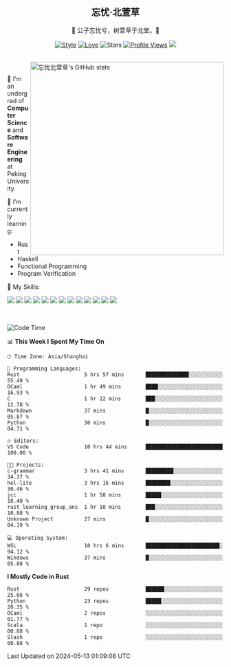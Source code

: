 <div align="center">

## 忘忧·北萱草
  
🌟 公子忘忧兮，树萱草于北堂。🌟 

[![Style](https://img.shields.io/badge/Style-%E5%BF%98%E5%BF%A7%E5%8C%97%E8%90%B1%E8%8D%89-8e48ff)](https://github.com/Wybxc)
[![Love](https://img.shields.io/badge/Love-100%25!-ff69b4)](https://monthly.wybxc.cc)
![Stars](https://img.shields.io/github/stars/Wybxc?affiliations=OWNER%2CCOLLABORATOR&label=Stars)
[![Profile Views](https://komarev.com/ghpvc/?username=Wybxc&color=green)](https://github.com/Wybxc)
![](https://hit.yhype.me/github/profile?user_id=25005856)

</div>

<br/>

<a href="https://github.com/Wybxc/Wybxc">
<img align="right" width="450px" src="https://github.com/Wybxc/metrics/raw/main/merged-stats.svg" alt="忘忧北萱草's GitHub stats" />
</a>

<br />

🏫 I'm an undergrad of **Computer Science** and **Software Engineering** at Peking University.

🌱 I’m currently learning: 
  - Rust
  - Haskell
  - Functional Programming
  - Program Verification

🌟 My Skills:

![](https://img.shields.io/badge/-Python-3e74a2?style=flat-square&logo=Python&logoColor=fff)
![](https://img.shields.io/badge/-TypeScript-3178C6?style=flat-square&logo=TypeScript&logoColor=fff)
![](https://img.shields.io/badge/-Rust-9a7b63?style=flat-square&logo=Rust&logoColor=fff)
![](https://img.shields.io/badge/-C++-ae3a62?style=flat-square&logo=cplusplus&logoColor=fff)
![](https://img.shields.io/badge/-OCaml-ac5e0a?style=flat-square&logo=OCaml&logoColor=fff)
![](https://img.shields.io/badge/-React-2d98ce?style=flat-square&logo=React&logoColor=fff)
![](https://img.shields.io/badge/-FastAPI-009688?style=flat-square&logo=FastAPI&logoColor=fff)
![](https://img.shields.io/badge/-NumPy-5974c9?style=flat-square&logo=NumPy&logoColor=fff)
![](https://img.shields.io/badge/-PyTorch-d6543c?style=flat-square&logo=PyTorch&logoColor=fff)
![](https://img.shields.io/badge/-Nix-2496ED?style=flat-square&logo=NixOS&logoColor=fff)
![](https://img.shields.io/badge/-Neo4j-1c4063?style=flat-square&logo=Neo4j&logoColor=fff)
![](https://img.shields.io/badge/-Ren'Py-bb6365?style=flat-square&logo=RenPy&logoColor=fff)
![](https://img.shields.io/badge/-After%20Effects-090159?style=flat-square&logo=adobeaftereffects&logoColor=fff)

<br />

<!--START_SECTION:waka-->
![Code Time](http://img.shields.io/badge/Code%20Time-1%2C812%20hrs%202%20mins-blue)

📊 **This Week I Spent My Time On** 

```text
🕑︎ Time Zone: Asia/Shanghai

💬 Programming Languages: 
Rust                     5 hrs 57 mins       ██████████████░░░░░░░░░░░   55.49 % 
OCaml                    1 hr 49 mins        ████░░░░░░░░░░░░░░░░░░░░░   16.93 % 
C                        1 hr 22 mins        ███░░░░░░░░░░░░░░░░░░░░░░   12.78 % 
Markdown                 37 mins             █░░░░░░░░░░░░░░░░░░░░░░░░   05.87 % 
Python                   30 mins             █░░░░░░░░░░░░░░░░░░░░░░░░   04.71 % 

🔥 Editors: 
VS Code                  10 hrs 44 mins      █████████████████████████   100.00 % 

🐱‍💻 Projects: 
c-grammar                3 hrs 41 mins       █████████░░░░░░░░░░░░░░░░   34.37 % 
hol-lite                 3 hrs 16 mins       ████████░░░░░░░░░░░░░░░░░   30.46 % 
jcc                      1 hr 58 mins        █████░░░░░░░░░░░░░░░░░░░░   18.40 % 
rust_learning_group_ans  1 hr 10 mins        ███░░░░░░░░░░░░░░░░░░░░░░   10.88 % 
Unknown Project          27 mins             █░░░░░░░░░░░░░░░░░░░░░░░░   04.19 % 

💻 Operating System: 
WSL                      10 hrs 6 mins       ████████████████████████░   94.12 % 
Windows                  37 mins             █░░░░░░░░░░░░░░░░░░░░░░░░   05.88 % 
```

**I Mostly Code in Rust** 

```text
Rust                     29 repos            ██████░░░░░░░░░░░░░░░░░░░   25.66 % 
Python                   23 repos            █████░░░░░░░░░░░░░░░░░░░░   20.35 % 
OCaml                    2 repos             ░░░░░░░░░░░░░░░░░░░░░░░░░   01.77 % 
Scala                    1 repo              ░░░░░░░░░░░░░░░░░░░░░░░░░   00.88 % 
Slash                    1 repo              ░░░░░░░░░░░░░░░░░░░░░░░░░   00.88 % 
```




 Last Updated on 2024-05-13 01:09:08 UTC
<!--END_SECTION:waka-->
